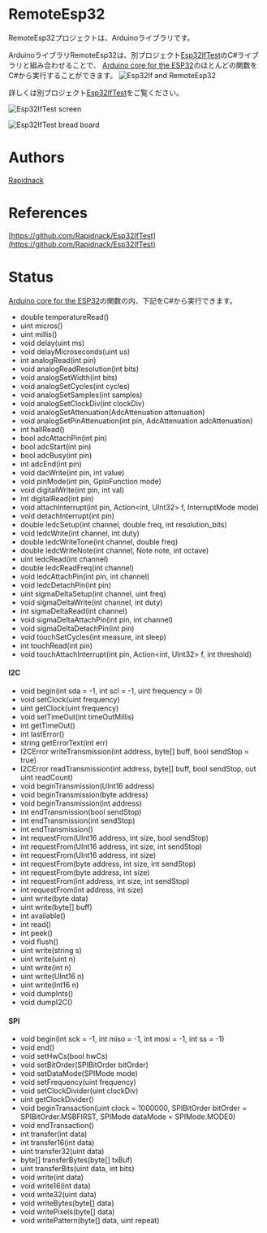 # RemoteEsp32

RemoteEsp32プロジェクトは、Arduinoライブラリです。

ArduinoライブラリRemoteEsp32は、別プロジェクト[Esp32IfTest](https://github.com/Rapidnack/Esp32IfTest)のC#ライブラリと組み合わせることで、
[Arduino core for the ESP32](https://github.com/espressif/arduino-esp32)のほとんどの関数をC#から実行することができます。
![Esp32If and RemoteEsp32](http://rapidack.sakura.ne.jp/ttl/wp-content/uploads/2018/12/RemoteEsp32_fig1c.png)

詳しくは別プロジェクト[Esp32IfTest](https://github.com/Rapidnack/Esp32IfTest)をご覧ください。

![Esp32IfTest screen](http://rapidack.sakura.ne.jp/ttl/wp-content/uploads/2018/12/Esp32IfTest1.png)

![Esp32IfTest bread board](http://rapidack.sakura.ne.jp/ttl/wp-content/uploads/2018/12/RemoteEsp32_breadboard.png)

# Authors

[Rapidnack](http://rapidnack.com/)

# References

[https://github.com/Rapidnack/Esp32IfTest](https://github.com/Rapidnack/Esp32IfTest)

# Status

[Arduino core for the ESP32](https://github.com/espressif/arduino-esp32)の関数の内、下記をC#から実行できます。
- double temperatureRead()
- uint micros()
- uint millis()
- void delay(uint ms)
- void delayMicroseconds(uint us)
- int analogRead(int pin)
- void analogReadResolution(int bits)
- void analogSetWidth(int bits)
- void analogSetCycles(int cycles)
- void analogSetSamples(int samples)
- void analogSetClockDiv(int clockDiv)
- void analogSetAttenuation(AdcAttenuation attenuation)
- void analogSetPinAttenuation(int pin, AdcAttenuation adcAttenuation)
- int hallRead()
- bool adcAttachPin(int pin)
- bool adcStart(int pin)
- bool adcBusy(int pin)
- int adcEnd(int pin)
- void dacWrite(int pin, int value)
- void pinMode(int pin, GpioFunction mode)
- void digitalWrite(int pin, int val)
- int digitalRead(int pin)
- void attachInterrupt(int pin, Action<int, UInt32> f, InterruptMode mode)
- void detachInterrupt(int pin)
- double ledcSetup(int channel, double freq, int resolution_bits)
- void ledcWrite(int channel, int duty)
- double ledcWriteTone(int channel, double freq)
- double ledcWriteNote(int channel, Note note, int octave)
- uint ledcRead(int channel)
- double ledcReadFreq(int channel)
- void ledcAttachPin(int pin, int channel)
- void ledcDetachPin(int pin)
- uint sigmaDeltaSetup(int channel, uint freq)
- void sigmaDeltaWrite(int channel, int duty)
- int sigmaDeltaRead(int channel)
- void sigmaDeltaAttachPin(int pin, int channel)
- void sigmaDeltaDetachPin(int pin)
- void touchSetCycles(int measure, int sleep)
- int touchRead(int pin)
- void touchAttachInterrupt(int pin, Action<int, UInt32> f, int threshold)

#### I2C
- void begin(int sda = -1, int scl = -1, uint frequency = 0)
- void setClock(uint frequency)
- uint getClock(uint frequency)
- void setTimeOut(int timeOutMillis)
- int getTimeOut()
- int lastError()
- string getErrorText(int err)
- I2CError writeTransmission(int address, byte[] buff, bool sendStop = true)
- I2CError readTransmission(int address, byte[] buff, bool sendStop, out uint readCount)
- void beginTransmission(UInt16 address)
- void beginTransmission(byte address)
- void beginTransmission(int address)
- int endTransmission(bool sendStop)
- int endTransmission(int sendStop)
- int endTransmission()
- int requestFrom(UInt16 address, int size, bool sendStop)
- int requestFrom(UInt16 address, int size, int sendStop)
- int requestFrom(UInt16 address, int size)
- int requestFrom(byte address, int size, int sendStop)
- int requestFrom(byte address, int size)
- int requestFrom(int address, int size, int sendStop)
- int requestFrom(int address, int size)
- uint write(byte data)
- uint write(byte[] buff)
- int available()
- int read()
- int peek()
- void flush()
- uint write(string s)
- uint write(uint n)
- uint write(int n)
- uint write(UInt16 n)
- uint write(Int16 n)
- void dumpInts()
- void dumpI2C()

#### SPI
- void begin(int sck = -1, int miso = -1, int mosi = -1, int ss = -1)
- void end()
- void setHwCs(bool hwCs)
- void setBitOrder(SPIBitOrder bitOrder)
- void setDataMode(SPIMode mode)
- void setFrequency(uint frequency)
- void setClockDivider(uint clockDiv)
- uint getClockDivider()
- void beginTransaction(uint clock = 1000000, SPIBitOrder bitOrder = SPIBitOrder.MSBFIRST, SPIMode dataMode = SPIMode.MODE0)
- void endTransaction()
- int transfer(int data)
- int transfer16(int data)
- uint transfer32(uint data)
- byte[] transferBytes(byte[] txBuf)
- uint transferBits(uint data, int bits)
- void write(int data)
- void write16(int data)
- void write32(uint data)
- void writeBytes(byte[] data)
- void writePixels(byte[] data)
- void writePattern(byte[] data, uint repeat)
